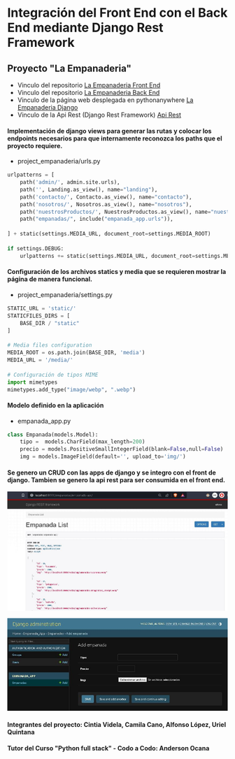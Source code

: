 Integración del Front End con el Back End mediante Django Rest Framework
===

Proyecto "La Empanaderia"
---

* Vinculo del repositorio 
[La Empanaderia Front End](https://github.com/alfons-lopez/LaEmpanaderia)
* Vinculo del repositorio 
[La Empanaderia Back End](https://github.com/alfons-lopez/empanaderiaBack)
* Vinculo de la página web desplegada en pythonanywhere
[La Empanaderia Django](https://alfonsspj.pythonanywhere.com)
* Vinculo de la Api Rest (Django Rest Framework)
[Api Rest](https://alfonsspj.pythonanywhere.com/empanadas/empanada-api/)


#### Implementación de django views para generar las rutas y colocar los endpoints necesarios para que internamente reconozca los paths que el proyecto requiere.

- project_empanaderia/urls.py
```python
urlpatterns = [
    path('admin/', admin.site.urls),
    path('', Landing.as_view(), name="landing"),
    path('contacto/', Contacto.as_view(), name="contacto"),
    path('nosotros/', Nosotros.as_view(), name="nosotros"),
    path('nuestrosProductos/', NuestrosProductos.as_view(), name="nuestrosProductos"),
    path("empanadas/", include("empanada_app.urls")), 

] + static(settings.MEDIA_URL, document_root=settings.MEDIA_ROOT)

if settings.DEBUG:
    urlpatterns += static(settings.MEDIA_URL, document_root=settings.MEDIA_ROOT)
```

#### Configuración de los archivos statics y media que se requieren mostrar la página de manera funcional.

- project_empanaderia/settings.py

```python
STATIC_URL = 'static/'
STATICFILES_DIRS = [
    BASE_DIR / "static"
]

# Media files configuration
MEDIA_ROOT = os.path.join(BASE_DIR, 'media') 
MEDIA_URL = '/media/'

# Configuración de tipos MIME
import mimetypes
mimetypes.add_type("image/webp", ".webp")

```
#### Modelo definido en la aplicación
- empanada_app.py

```python
class Empanada(models.Model):
    tipo =  models.CharField(max_length=200)
    precio = models.PositiveSmallIntegerField(blank=False,null=False)  
    img = models.ImageField(default='', upload_to='img/') 
```

####  Se genero un CRUD con las apps de django y se integro con el front de django. Tambien se genero la api rest para ser consumida en el front end.

![Api Rest .](static/assets/media/api-rest.JPG)

![Panel de Django administration .](static/assets/media/django-admin.JPG)



#### Integrantes del proyecto: Cintia Videla, Camila Cano, Alfonso López, Uriel Quintana


#### Tutor del Curso "Python full stack" - Codo a Codo: Anderson Ocana
